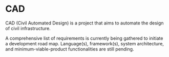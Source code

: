 # CAD
CAD (Civil Automated Design) is a project that aims to automate the design of civil infrastructure.


A comprehensive list of requirements is currently being gathered to initiate a development road map. Language(s), framework(s), system architecture, and minimum-viable-product functionalities are still pending.
